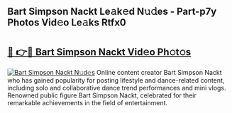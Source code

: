 ## Bart Simpson Nackt Le𝚊k𝚎d N𝚞𝚍es - Part-p7y Photos Vid𝚎o Le𝚊ks Rtfx0

# <h2><a href="http://fb304d.evod.top/?m=Bart+Simpson+Nackt">🔗 👉🔴 Bart Simpson Nackt Vid𝚎o Ph𝚘t𝚘s</a></h2>

[![Bart Simpson Nackt N𝚞d𝚎s](https://i.imgur.com/8V9OHl7.gif)](http://fb304d.evod.top/?m=Bart+Simpson+Nackt)
Online content creator Bart Simpson Nackt who has gained popularity for posting lifestyle and dance-related content, including solo and collaborative dance trend performances and mini vlogs. Renowned public figure Bart Simpson Nackt, celebrated for their remarkable achievements in the field of entertainment. 
